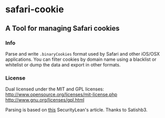 # safari-cookie
## A Tool for managing Safari cookies

### Info
Parse and write `.binaryCookies` format used by Safari and other iOS/OSX applications.
You can filter cookies by domain name using a blacklist or whitelist or dump the data and export in other formats.

### License
Dual licensed under the MIT and GPL licenses:  
http://www.opensource.org/licenses/mit-license.php  
http://www.gnu.org/licenses/gpl.html

Parsing is based on [this](http://www.securitylearn.net/2012/10/27/cookies-binarycookies-reader/) SecurityLean's article.
Thanks to Satishb3.
